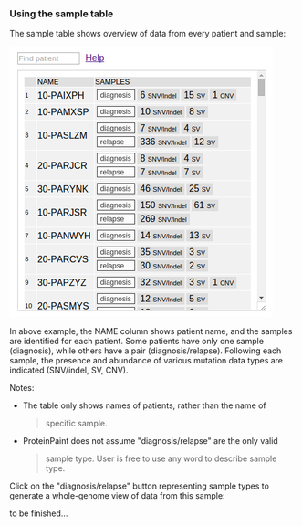 ### **Using the sample table**

The sample table shows overview of data from every patient and sample:

![](../../../images/guides/proteinpaint/advanced-guides/using-the-sample-table/media/image1.png)

In above example, the NAME column shows patient name, and the samples
are identified for each patient. Some patients have only one sample
(diagnosis), while others have a pair (diagnosis/relapse). Following
each sample, the presence and abundance of various mutation data types
are indicated (SNV/indel, SV, CNV).

Notes:

-   The table only shows names of patients, rather than the name of
    > specific sample.

-   ProteinPaint does not assume "diagnosis/relapse" are the only valid
    > sample type. User is free to use any word to describe sample type.

Click on the "diagnosis/relapse" button representing sample types to
generate a whole-genome view of data from this sample:

to be finished...
